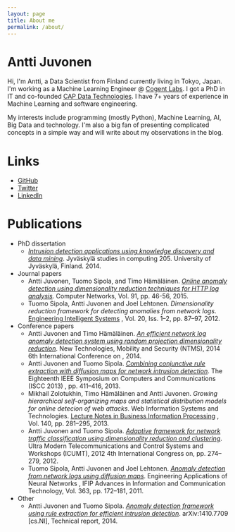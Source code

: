 ```yaml
---
layout: page
title: About me
permalink: /about/
---
```


# Antti Juvonen

Hi, I'm Antti, a Data Scientist from Finland currently living in Tokyo, Japan. I'm working as a
Machine Learning Engineer @ [Cogent Labs].
I got a PhD in IT and co-founded [CAP Data Technologies]. I have 7+ years of experience in Machine Learning and
software engineering.

My interests include programming (mostly Python), Machine Learning, AI, Big Data and technology.
I'm also a big fan of presenting complicated concepts in a simple way and will
write about my observations in the blog.

# Links
- [GitHub]
- [Twitter]
- [LinkedIn]

# Publications
- PhD dissertation
  - *[Intrusion detection applications using knowledge discovery and data mining]*. Jyväskylä studies in computing 205. University of Jyväskylä, Finland. 2014.
- Journal papers
  - Antti Juvonen, Tuomo Sipola, and Timo Hämäläinen. *[Online anomaly detection using dimensionality reduction techniques for HTTP log analysis]*. Computer Networks, Vol. 91, pp. 46-56, 2015.
  - Tuomo Sipola, Antti Juvonen and Joel Lehtonen. *Dimensionality reduction framework for detecting anomalies from network logs*. [Engineering Intelligent Systems] , Vol. 20, Iss. 1–2, pp. 87–97, 2012.
- Conference papers
  - Antti Juvonen and Timo Hämäläinen. *[An efficient network log anomaly detection system using random projection dimensionality reduction]*. New Technologies, Mobility and Security (NTMS), 2014 6th International Conference on , 2014.
  - Antti Juvonen and Tuomo Sipola. *[Combining conjunctive rule extraction with diffusion maps for network intrusion detection]*. The Eighteenth IEEE Symposium on Computers and Communications (ISCC 2013) ,  pp.  411–416, 2013.
  - Mikhail Zolotukhin, Timo Hämäläinen and Antti Juvonen. *Growing hierarchical self-organizing maps and statistical distribution models for online detecion of web attacks*. Web Information Systems and Technologies. [Lecture Notes in Business Information Processing] , Vol. 140, pp. 281–295, 2013.
  - Antti Juvonen and Tuomo Sipola. *[Adaptive framework for network traffic classification using dimensionality reduction and clustering]*. Ultra Modern Telecommunications and Control Systems and Workshops (ICUMT), 2012 4th International Congress on, pp. 274–279, 2012.
  - Tuomo Sipola, Antti Juvonen and Joel Lehtonen. *[Anomaly detection from network logs using diffusion maps]*. Engineering Applications of Neural Networks , IFIP Advances in Information and Communication Technology, Vol. 363, pp. 172–181, 2011.
- Other
  - Antti Juvonen and Tuomo Sipola. *[Anomaly detection framework using rule extraction for efficient intrusion detection]*. arXiv:1410.7709 [cs.NI], Technical report, 2014.

[CAP Data Technologies]: https://www.capdatatechnologies.com
[Cogent Labs]: https://www.cogent.co.jp/en/
[GitHub]: https://github.com/akajuvonen
[Twitter]: https://twitter.com/akajuvonen
[LinkedIn]: https://linkedin.com/in/akajuvonen

[Intrusion detection applications using knowledge discovery and data mining]: https://jyx.jyu.fi/dspace/handle/123456789/44755
[Anomaly detection from network logs using diffusion maps]: https://doi.org/10.1007/978-3-642-23957-1_20
[Engineering Intelligent Systems]: http://www.crlpublishing.co.uk/journal.asp?j=eis&s=Aims%20and%20Scope
[Adaptive framework for network traffic classification using dimensionality reduction and clustering]: https://doi.org/10.1109/ICUMT.2012.6459678
[Lecture Notes in Business Information Processing]: https://link.springer.com/bookseries/7911
[Combining conjunctive rule extraction with diffusion maps for network intrusion detection]: https://doi.org/10.1109/ISCC.2013.6754981
[An efficient network log anomaly detection system using random projection dimensionality reduction]: https://doi.org/10.1109/NTMS.2014.6814006
[Online anomaly detection using dimensionality reduction techniques for HTTP log analysis]: https://doi.org/10.1016/j.comnet.2015.07.019
[Anomaly detection framework using rule extraction for efficient intrusion detection]: http://arxiv.org/abs/1410.7709
